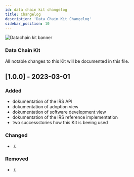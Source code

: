 ```yaml
---
id: data chain kit changelog
title: Changelog
description: 'Data Chain Kit Changelog'
sidebar_position: 10
---
```


![Datachain kit banner](@site/static/img/DataChainKitIcon.png)

### Data Chain Kit

All notable changes to this Kit will be documented in this file.

## [1.0.0] - 2023-03-01

<h3>Added</h3>

- dokumentation of the IRS API
- dokumentation of adoption view
- dokumentation of software development view
- dokumentation of the IRS reference implementation
- two successstories how this Kit is beeing used

<h3>Changed</h3>

- ./.

<h3>Removed</h3>

- ./.
